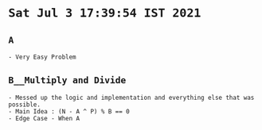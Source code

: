 # `Sat Jul 3 17:39:54 IST 2021`

## `A`
	- Very Easy Problem
	
## `B__Multiply and Divide`
	- Messed up the logic and implementation and everything else that was possible.
	- Main Idea : (N - A ^ P) % B == 0
	- Edge Case - When A
